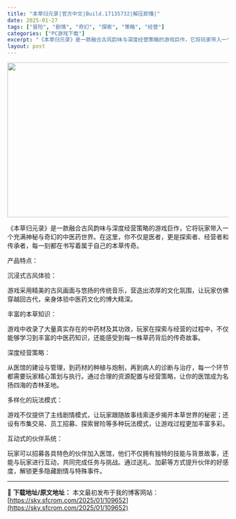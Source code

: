 ```yaml
---
title: "本草归元录|官方中文|Build.17135732|解压即撸|"
date: 2025-01-27
tags: ["冒险", "剧情", "奇幻", "探索", "策略", "经营"]
categories: ["PC游戏下载"]
excerpt: "《本草归元录》是一款融合古风韵味与深度经营策略的游戏巨作，它将玩家带入一个充满神秘与奇幻的中医药世界。在这里，你不仅是医者，更是探索者、经营者和传承者，每一刻都在书写着属于自己的本草传奇。 产品特点： 沉浸式古风体验： 游戏采用精美的古风画面与悠扬的传统音乐，营造出浓厚的文化氛围，让玩家仿佛穿越回古&hellip;"
layout: post
---
```


<img class="aligncenter size-full wp-image-109639" src="https://sky.sfcrom.com/wp-content/uploads/2025/01/2025012714145271.webp" alt="" width="616" height="353" />

《本草归元录》是一款融合古风韵味与深度经营策略的游戏巨作，它将玩家带入一个充满神秘与奇幻的中医药世界。在这里，你不仅是医者，更是探索者、经营者和传承者，每一刻都在书写着属于自己的本草传奇。

产品特点：

沉浸式古风体验：

游戏采用精美的古风画面与悠扬的传统音乐，营造出浓厚的文化氛围，让玩家仿佛穿越回古代，亲身体验中医药文化的博大精深。

丰富的本草知识：

游戏中收录了大量真实存在的中药材及其功效，玩家在探索与经营的过程中，不仅能够学习到丰富的中医药知识，还能感受到每一株草药背后的传奇故事。

深度经营策略：

从医馆的建设与管理，到药材的种植与炮制，再到病人的诊断与治疗，每一个环节都需要玩家精心策划与执行。通过合理的资源配置与经营策略，让你的医馆成为名扬四海的杏林圣地。

多样化的玩法模式：

游戏不仅提供了主线剧情模式，让玩家跟随故事线索逐步揭开本草世界的秘密；还设有市集交易、员工招募、探索冒险等多种玩法模式，让游戏过程更加丰富多彩。

互动式的伙伴系统：

玩家可以招募各具特色的伙伴加入医馆，他们不仅拥有独特的技能与背景故事，还能与玩家进行互动，共同完成任务与挑战。通过送礼、加薪等方式提升伙伴的好感度，解锁更多隐藏剧情与特殊事件。

---
📖 **下载地址/原文地址：** 本文最初发布于我的博客网站：[https://sky.sfcrom.com/2025/01/109652](https://sky.sfcrom.com/2025/01/109652)
